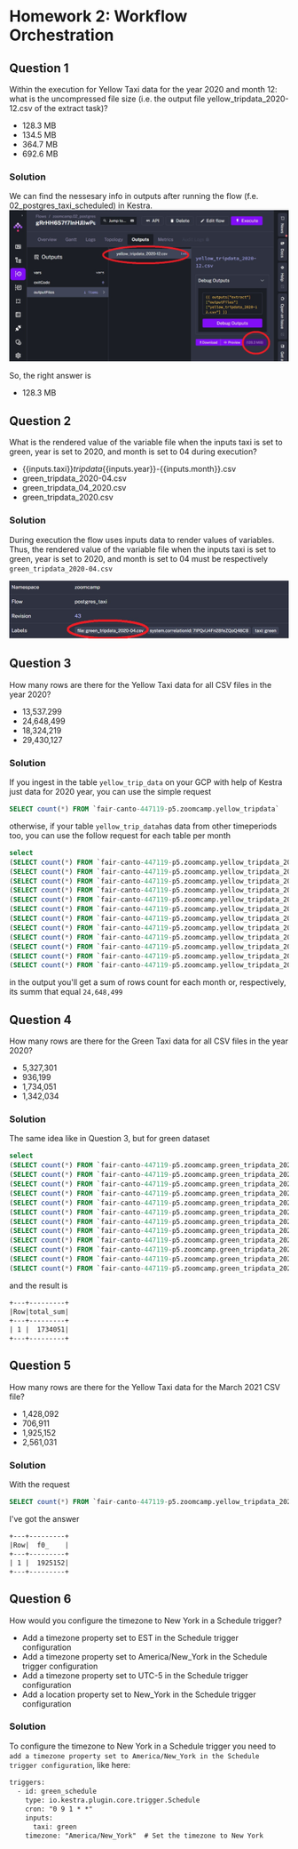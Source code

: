 # Homework 2: Workflow Orchestration

## Question 1
Within the execution for Yellow Taxi data for the year 2020 and month 12: what is the uncompressed file size (i.e. the output file yellow_tripdata_2020-12.csv of the extract task)?
- 128.3 MB
- 134.5 MB
- 364.7 MB
- 692.6 MB

### Solution
We can find the nessesary info in outputs after running the flow (f.e. 02_postgres_taxi_scheduled) in Kestra.
![Flow output](images/q1.jpg)

So, the right answer is
- 128.3 MB

## Question 2
What is the rendered value of the variable file when the inputs taxi is set to green, year is set to 2020, and month is set to 04 during execution?
- {{inputs.taxi}}_tripdata_{{inputs.year}}-{{inputs.month}}.csv
- green_tripdata_2020-04.csv
- green_tripdata_04_2020.csv
- green_tripdata_2020.csv

### Solution
During execution the flow uses inputs data to render values of variables. Thus, the rendered value of the variable file when the inputs taxi is set to green, year is set to 2020, and month is set to 04 must be respectively `green_tripdata_2020-04.csv`

![Flow overview](images/q2.jpg)

## Question 3
How many rows are there for the Yellow Taxi data for all CSV files in the year 2020?
- 13,537.299
- 24,648,499
- 18,324,219
- 29,430,127

### Solution
If you ingest in the table `yellow_trip_data` on your GCP with help of Kestra just data for 2020 year, you can use the simple request
```sql
SELECT count(*) FROM `fair-canto-447119-p5.zoomcamp.yellow_tripdata` 
```
otherwise, if your table `yellow_trip_data`has data from other timeperiods too, you can use the follow request for each table per month
```sql
select 
(SELECT count(*) FROM `fair-canto-447119-p5.zoomcamp.yellow_tripdata_2020_01`)+
(SELECT count(*) FROM `fair-canto-447119-p5.zoomcamp.yellow_tripdata_2020_02`)+
(SELECT count(*) FROM `fair-canto-447119-p5.zoomcamp.yellow_tripdata_2020_03`)+
(SELECT count(*) FROM `fair-canto-447119-p5.zoomcamp.yellow_tripdata_2020_04`)+
(SELECT count(*) FROM `fair-canto-447119-p5.zoomcamp.yellow_tripdata_2020_05`)+
(SELECT count(*) FROM `fair-canto-447119-p5.zoomcamp.yellow_tripdata_2020_06`)+
(SELECT count(*) FROM `fair-canto-447119-p5.zoomcamp.yellow_tripdata_2020_07`)+
(SELECT count(*) FROM `fair-canto-447119-p5.zoomcamp.yellow_tripdata_2020_08`)+
(SELECT count(*) FROM `fair-canto-447119-p5.zoomcamp.yellow_tripdata_2020_09`)+
(SELECT count(*) FROM `fair-canto-447119-p5.zoomcamp.yellow_tripdata_2020_10`)+
(SELECT count(*) FROM `fair-canto-447119-p5.zoomcamp.yellow_tripdata_2020_11`)+
(SELECT count(*) FROM `fair-canto-447119-p5.zoomcamp.yellow_tripdata_2020_12`) as total_sum
```
in the output you'll get a sum of rows count for each month or, respectively, its summ that equal `24,648,499`

## Question 4
How many rows are there for the Green Taxi data for all CSV files in the year 2020?
- 5,327,301
- 936,199
- 1,734,051
- 1,342,034

### Solution

The same idea like in Question 3, but for green dataset
```sql
select 
(SELECT count(*) FROM `fair-canto-447119-p5.zoomcamp.green_tripdata_2020_01`)+
(SELECT count(*) FROM `fair-canto-447119-p5.zoomcamp.green_tripdata_2020_02`)+
(SELECT count(*) FROM `fair-canto-447119-p5.zoomcamp.green_tripdata_2020_03`)+
(SELECT count(*) FROM `fair-canto-447119-p5.zoomcamp.green_tripdata_2020_04`)+
(SELECT count(*) FROM `fair-canto-447119-p5.zoomcamp.green_tripdata_2020_05`)+
(SELECT count(*) FROM `fair-canto-447119-p5.zoomcamp.green_tripdata_2020_06`)+
(SELECT count(*) FROM `fair-canto-447119-p5.zoomcamp.green_tripdata_2020_07`)+
(SELECT count(*) FROM `fair-canto-447119-p5.zoomcamp.green_tripdata_2020_08`)+
(SELECT count(*) FROM `fair-canto-447119-p5.zoomcamp.green_tripdata_2020_09`)+
(SELECT count(*) FROM `fair-canto-447119-p5.zoomcamp.green_tripdata_2020_10`)+
(SELECT count(*) FROM `fair-canto-447119-p5.zoomcamp.green_tripdata_2020_11`)+
(SELECT count(*) FROM `fair-canto-447119-p5.zoomcamp.green_tripdata_2020_12`) as total_sum
```
and the result is
```	
+---+---------+
|Row|total_sum|
+---+---------+
| 1	|  1734051|
+---+---------+
```

## Question 5
How many rows are there for the Yellow Taxi data for the March 2021 CSV file?
- 1,428,092
- 706,911
- 1,925,152
- 2,561,031

### Solution
With the request
```sql
SELECT count(*) FROM `fair-canto-447119-p5.zoomcamp.yellow_tripdata_2021_03`
```
I've got the answer
```	
+---+---------+
|Row|  f0_    |
+---+---------+
| 1	|  1925152|
+---+---------+
```

## Question 6
How would you configure the timezone to New York in a Schedule trigger?
- Add a timezone property set to EST in the Schedule trigger configuration
- Add a timezone property set to America/New_York in the Schedule trigger configuration
- Add a timezone property set to UTC-5 in the Schedule trigger configuration
- Add a location property set to New_York in the Schedule trigger configuration

### Solution
To configure the timezone to New York in a Schedule trigger you need to `add a timezone property set to America/New_York in the Schedule trigger configuration`, like here:
```
triggers:
  - id: green_schedule
    type: io.kestra.plugin.core.trigger.Schedule
    cron: "0 9 1 * *"
    inputs:
      taxi: green
    timezone: "America/New_York"  # Set the timezone to New York
```